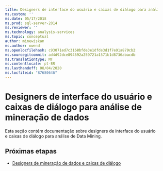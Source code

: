 ```yaml
---
title: Designers de interface do usuário e caixas de diálogo para análise de tabela de mineração de dados | Microsoft Docs
ms.custom: ''
ms.date: 05/17/2018
ms.prod: sql-server-2014
ms.reviewer: ''
ms.technology: analysis-services
ms.topic: conceptual
author: minewiskan
ms.author: owend
ms.openlocfilehash: c93071ed7c3168bfde3e1dfde3d1f7e01a879cb2
ms.sourcegitcommit: ad4d92dce894592a259721a1571b1d8736abacdb
ms.translationtype: MT
ms.contentlocale: pt-BR
ms.lasthandoff: 08/04/2020
ms.locfileid: "87680646"
---
```

# <a name="ui-designers-and-dialogs-for-data-mining-analysis"></a>Designers de interface do usuário e caixas de diálogo para análise de mineração de dados

Esta seção contém documentação sobre designers de interface do usuário e caixas de diálogo para análise de Data Mining.

## <a name="next-steps"></a>Próximas etapas

- [Designers de mineração de dados e caixas de diálogo](../data-mining-designers-and-dialog-boxes.md)

